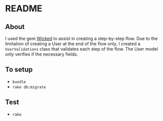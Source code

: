 # README

## About

I used the gem [Wicked](https://github.com/schneems/wicked) to assist in creating a step-by-step flow.
Due to the limitation of creating a User at the end of the flow only, I created a `UserValidations` class that validates each step of the flow. The User model only verifies if the necessary fields. 

## To setup

* `bundle` 
* `rake db:migrate`

## Test

* `rake`